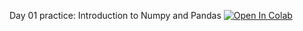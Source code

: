 Day 01 practice: Introduction to Numpy and Pandas [![Open In Colab](https://colab.research.google.com/assets/colab-badge.svg)](https://colab.research.google.com/github/podidiving/dls_intro_to_ml_2021/blob/master/predict_hapiness_solved.ipynb)
